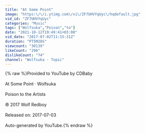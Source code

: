 ```yaml
---
title: "At Some Point"
image: "https:\/\/i.ytimg.com\/vi\/ZF7UHVYqUyc\/hqdefault.jpg"
vid_id: "ZF7UHVYqUyc"
categories: "Music"
tags: ["Wolfsuka","Poison","to"]
date: "2021-10-12T19:49:41+03:00"
vid_date: "2017-07-02T11:15:31Z"
duration: "PT5M28S"
viewcount: "30139"
likeCount: "296"
dislikeCount: "74"
channel: "Wolfsuka - Topic"
---
```

{% raw %}Provided to YouTube by CDBaby<br /><br />At Some Point · Wolfsuka<br /><br />Poison to the Artists<br /><br />℗ 2017 Wolf Redboy<br /><br />Released on: 2017-07-03<br /><br />Auto-generated by YouTube.{% endraw %}

